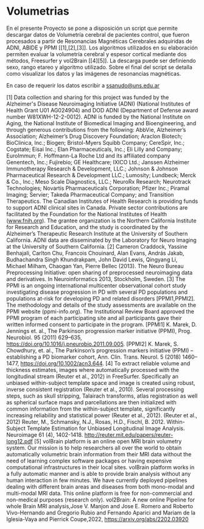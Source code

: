 # Volumetrias

En el presente Proyecto se pone a disposición un script que permite descargar datos de Volumetría cerebral de pacientes control, que fueron procesados a partir de Resonancias Magnéticas Cerebrales adquiridas de ADNI, ABIDE y PPMI [[1],[2],[3]]. Los algoritmos utilizados en su elaboración permiten evaluar la volumetría cerebral y espesor cortical mediante dos métodos, Freesurfer y vol2Brain [[4][5]]. La descarga puede ser definiendo sexo, rango etareo y algoritmo utilizado.
Sobre el final del script se detalla como visualizar los datos y las imágenes de resonancias magnéticas.

En caso de requerir los datos escribir a ssanudo@uns.edu.ar

[1] Data collection and sharing for this project was funded by the Alzheimer's Disease Neuroimaging Initiative (ADNI) (National Institutes of Health Grant U01 AG024904) and DOD ADNI (Department of Defense award number W81XWH-12-2-0012). ADNI is funded by the National Institute on Aging, the National Institute of Biomedical Imaging and Bioengineering, and through generous contributions from the following: AbbVie, Alzheimer’s Association; Alzheimer’s Drug Discovery Foundation; Araclon Biotech; BioClinica, Inc.; Biogen; Bristol-Myers Squibb Company; CereSpir, Inc.; Cogstate; Eisai Inc.; Elan Pharmaceuticals, Inc.; Eli Lilly and Company; EuroImmun; F. Hoffmann-La Roche Ltd and its affiliated company Genentech, Inc.; Fujirebio; GE Healthcare; IXICO Ltd.; Janssen Alzheimer Immunotherapy Research & Development, LLC.; Johnson & Johnson Pharmaceutical Research & Development LLC.; Lumosity; Lundbeck; Merck & Co., Inc.; Meso Scale Diagnostics, LLC.;  NeuroRx Research; Neurotrack Technologies; Novartis Pharmaceuticals Corporation; Pfizer Inc.; Piramal Imaging; Servier; Takeda Pharmaceutical Company; and Transition Therapeutics. The Canadian Institutes of Health Research is providing funds to support ADNI clinical sites in Canada. Private sector contributions are facilitated by the Foundation for the National Institutes of Health (www.fnih.org). The grantee organization is the Northern California Institute for Research and Education, and the study is coordinated by the Alzheimer’s Therapeutic Research Institute at the University of Southern California. ADNI data are disseminated by the Laboratory for Neuro Imaging at the University of Southern California.
[2] Cameron Craddock, Yassine Benhajali, Carlton Chu, Francois Chouinard, Alan Evans, András Jakab, Budhachandra Singh Khundrakpam, John David Lewis, Qingyang Li, Michael Milham, Chaogan Yan, Pierre Bellec (2013). The Neuro Bureau Preprocessing Initiative: open sharing of preprocessed neuroimaging data and derivatives. In Neuroinformatics 2013, Stockholm, Sweden.
[3] The PPMI is an ongoing international multicenter observational cohort study investigating disease progression in PD with several PD populations and populations at-risk for developing PD and related disorders [PPMI1,PPMI2]. The methodology and details of the study assessments are available on the PPMI website (ppmi-info.org). The Institutional Review Board approved the PPMI program of each participating site and all participants gave their written informed consent to participate in the program. [PPMI1] K. Marek, D. Jennings et. al., The Parkinson progression marker initiative (PPMI), Prog. Neurobiol. 95 (2011) 629–635, https://doi.org/10.1016/j.pneurobio.2011.09.005. [PPMI2] K. Marek, S. Chowdhury, et. al., The Parkinson’s progression markers initiative (PPMI) – establishing a PD biomarker cohort, Ann. Clin. Trans. Neurol. 5 (2018) 1460–1477, https://doi.org/10.1002/acn3.644. 
[4] To extract reliable volume and thickness estimates, images where automatically processed with the longitudinal stream (Reuter et al., 2012) in FreeSurfer. Specifically an unbiased within-subject template space and image is created using robust, inverse consistent registration (Reuter et al., 2010). Several processing steps, such as skull stripping, Talairach transforms, atlas registration as well as spherical surface maps and parcellations are then initialized with common information from the within-subject template, significantly increasing reliability and statistical power (Reuter et al., 2012). 
(Reuter et al., 2012) Reuter, M., Schmansky, N.J., Rosas, H.D., Fischl, B. 2012. Within-Subject Template Estimation for Unbiased Longitudinal Image Analysis. Neuroimage 61 (4), 1402-1418. http://reuter.mit.edu/papers/reuter-long12.pdf
[5] volBrain platform is an online open MRI brain volumetry system. Our mission is to help researchers all over the world to obtain automatically volumetric brain information from their MRI data without the need of learning complex software packages or having expensive computational infrastructures in their local sites. volBrain platform works in a fully automatic manner and is able to provide brain analysis without any human interaction in few minutes. We have currently deployed pipelines dealing with different brain areas and diseases from both mono-modal and multi-modal MRI data. This online platform is free for non-commercial and non-medical purposes (research only). vol2Brain: A new online Pipeline for whole Brain MRI analysis,Jose V. Manjon and Jose E. Romero and Roberto Vivo-Hernando and Gregorio Rubio and Fernando Aparici and Mariam de la Iglesia-Vaya and Pierrick Coupe,2022, https://arxiv.org/abs/2202.03920

    
